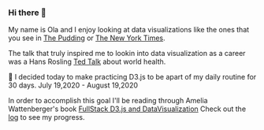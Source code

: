 ### Hi there 👋

My name is Ola and I enjoy looking at data visualizations like the ones that you see in [The Pudding](https://pudding.cool/) or [The New York Times](https://www.nytimes.com/interactive/2019/12/30/us/2019-year-in-graphics.html). 

The talk that truly inspired me to lookin into data visualization as a career was a Hans Rosling [Ted Talk](https://www.ted.com/talks/hans_rosling_the_best_stats_you_ve_ever_seen) about world health.

🌱 I decided today to make practicing D3.js to be apart of my daily routine for 30 days. July 19,2020 - August 19,2020

In order to accomplish this goal I'll be reading through Amelia Wattenberger's book  [FullStack D3.js and DataVisualization](https://www.newline.co/fullstack-d3)
Check out the [log](./log.md) to see my progress.
